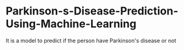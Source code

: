 # Parkinson-s-Disease-Prediction-Using-Machine-Learning
It is a model to predict if the person have Parkinson's disease or not
